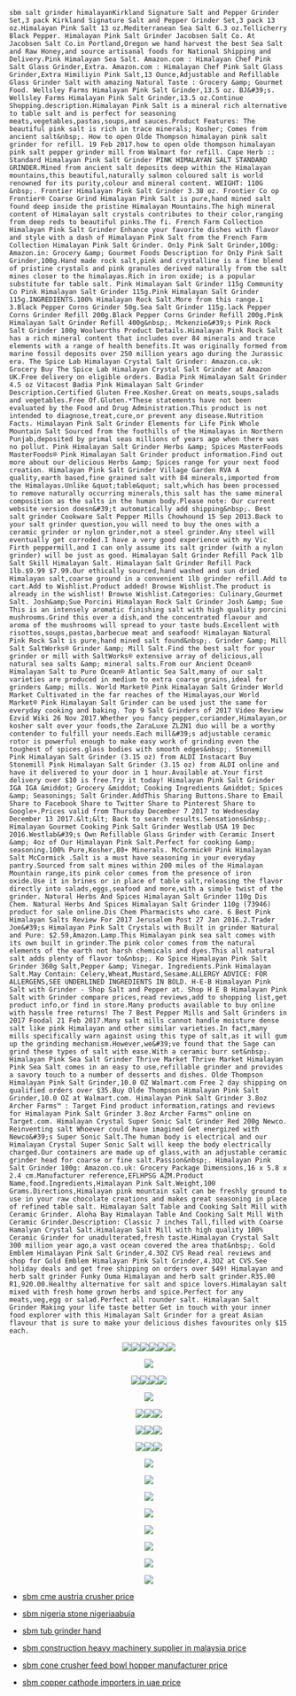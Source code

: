 
```
sbm salt grinder himalayanKirkland Signature Salt and Pepper Grinder Set,3 pack Kirkland Signature Salt and Pepper Grinder Set,3 pack 13 oz.Himalayan Pink Salt 13 oz.Mediterranean Sea Salt 6.3 oz.Tellicherry Black Pepper. Himalayan Pink Salt Grinder Jacobsen Salt Co. At Jacobsen Salt Co.in Portland,Oregon we hand harvest the best Sea Salt and Raw Honey,and source artisanal foods for National Shipping and Delivery.Pink Himalayan Sea Salt. Amazon.com : Himalayan Chef Pink Salt Glass Grinder,Extra. Amazon.com : Himalayan Chef Pink Salt Glass Grinder,Extra Himiliyin Pink Salt,13 Ounce,Adjustable and Refillable Glass Grinder Salt with amazing Natural Taste : Grocery &amp; Gourmet Food. Wellsley Farms Himalayan Pink Salt Grinder,13.5 oz. BJ&#39;s. Wellsley Farms Himalayan Pink Salt Grinder,13.5 oz.Continue Shopping.description.Himalayan Pink Salt is a mineral rich alternative to table salt and is perfect for seasoning meats,vegetables,pastas,soups,and sauces.Product Features: The beautiful pink salt is rich in trace minerals; Kosher; Comes from ancient salt&nbsp;. How to open Olde Thompson himalayan pink salt grinder for refill. 19 Feb 2017.how to open olde thompson himalayan pink salt pepper grinder mill from Walmart for refill. Cape Herb :: Standard Himalayan Pink Salt Grinder PINK HIMALAYAN SALT STANDARD GRINDER.Mined from ancient salt deposits deep within the Himalayan mountains,this beautiful,naturally salmon coloured salt is world renowned for its purity,colour and mineral content. WEIGHT: 110G &nbsp;. Frontier Himalayan Pink Salt Grinder 3.38 oz. Frontier Co op Frontier® Coarse Grind Himalayan Pink Salt is pure,hand mined salt found deep inside the pristine Himalayan Mountains.The high mineral content of Himalayan salt crystals contributes to their color,ranging from deep reds to beautiful pinks.The fi. French Farm Collection Himalayan Pink Salt Grinder Enhance your favorite dishes with flavor and style with a dash of Himalayan Pink Salt from the French Farm Collection Himalayan Pink Salt Grinder. On1y Pink Salt Grinder,100g: Amazon.in: Grocery &amp; Gourmet Foods Description for On1y Pink Salt Grinder,100g.Hand made rock salt,pink and crystalline is a fine blend of pristine crystals and pink granules derived naturally from the salt mines closer to the himalayas.Rich in iron oxide; is a popular substitute for table salt. Pink Himalayan Salt Grinder 115g Community Co Pink Himalayan Salt Grinder 115g.Pink Himalayan Salt Grinder 115g.INGREDIENTS.100% Himalayan Rock Salt.More from this range.1 3.Black Pepper Corns Grinder 50g.Sea Salt Grinder 115g.lack Pepper Corns Grinder Refill 200g.Black Pepper Corns Grinder Refill 200g.Pink Himalayan Salt Grinder Refill 400g&nbsp;. Mckenzie&#39;s Pink Rock Salt Grinder 100g Woolworths Product Details.Himalayan Pink Rock Salt has a rich mineral content that includes over 84 minerals and trace elements with a range of health benefits.It was originally formed from marine fossil deposits over 250 million years ago during the Jurassic era. The Spice Lab Himalayan Crystal Salt Grinder: Amazon.co.uk: Grocery Buy The Spice Lab Himalayan Crystal Salt Grinder at Amazon UK.Free delivery on eligible orders. Badia Pink Himalayan Salt Grinder 4.5 oz Vitacost Badia Pink Himalayan Salt Grinder Description.Certified Gluten Free.Kosher.Great on meats,soups,salads and vegetables.Free Of.Gluten.*These statements have not been evaluated by the Food and Drug Administration.This product is not intended to diagnose,treat,cure,or prevent any disease.Nutrition Facts. Himalayan Pink Salt Grinder Elements for Life Pink Whole Mountain Salt Sourced from the foothills of the Himalayas in Northern Punjab,deposited by primal seas millions of years ago when there was no pollut. Pink Himalayan Salt Grinder Herbs &amp; Spices MasterFoods MasterFoods® Pink Himalayan Salt Grinder product information.Find out more about our delicious Herbs &amp; Spices range for your next food creation. Himalayan Pink Salt Grinder Village Garden RVA A quality,earth based,fine grained salt with 84 minerals,imported from the Himalayas.Unlike &quot;table&quot; salt,which has been processed to remove naturally occurring minerals,this salt has the same mineral composition as the salts in the human body.Please note: Our current website version doesn&#39;t automatically add shipping&nbsp;. Best salt grinder Cookware Salt Pepper Mills Chowhound 15 Sep 2013.Back to your salt grinder question,you will need to buy the ones with a ceramic grinder or nylon grinder,not a steel grinder.Any steel will eventually get corroded.I have a very good experience with my Vic Firth peppermill,and I can only assume its salt grinder (with a nylon grinder) will be just as good. Himalayan Salt Grinder Refill Pack 1lb Salt Skill Himalayan Salt. Himalayan Salt Grinder Refill Pack 1lb.$9.99 $7.99.Our ethically sourced,hand washed and sun dried Himalayan salt,coarse ground in a convenient 1lb grinder refill.Add to cart.Add to Wishlist.Product added! Browse Wishlist.The product is already in the wishlist! Browse Wishlist.Categories: Culinary,Gourmet Salt. Josh&amp;Sue Porcini Himalayan Rock Salt Grinder Josh &amp; Sue This is an intensely aromatic finishing salt with high quality porcini mushrooms.Grind this over a dish,and the concentrated flavour and aroma of the mushrooms will spread to your taste buds.Excellent with risottos,soups,pastas,barbecue meat and seafood! Himalayan Natural Pink Rock Salt is pure,hand mined salt found&nbsp;. Grinder &amp; Mill Salt SaltWorks® Grinder &amp; Mill Salt.Find the best salt for your grinder or mill with SaltWorks® extensive array of delicious,all natural sea salts &amp; mineral salts.From our Ancient Ocean® Himalayan Salt to Pure Ocean® Atlantic Sea Salt,many of our salt varieties are produced in medium to extra coarse grains,ideal for grinders &amp; mills. World Market® Pink Himalayan Salt Grinder World Market Cultivated in the far reaches of the Himalayas,our World Market® Pink Himalayan Salt Grinder can be used just the same for everyday cooking and baking. Top 9 Salt Grinders of 2017 Video Review Ezvid Wiki 26 Nov 2017.Whether you fancy pepper,coriander,Himalayan,or kosher salt over your foods,the ZaraLuxe ZLZN1 duo will be a worthy contender to fulfill your needs.Each mill&#39;s adjustable ceramic rotor is powerful enough to make easy work of grinding even the toughest of spices.glass bodies with smooth edges&nbsp;. Stonemill Pink Himalayan Salt Grinder (3.15 oz) from ALDI Instacart Buy Stonemill Pink Himalayan Salt Grinder (3.15 oz) from ALDI online and have it delivered to your door in 1 hour.Available at.Your first delivery over $10 is free.Try it today! Himalayan Pink Salt Grinder IGA IGA &middot; Grocery &middot; Cooking Ingredients &middot; Spices &amp; Seasonings; Salt Grinder.AddThis Sharing Buttons.Share to Email Share to Facebook Share to Twitter Share to Pinterest Share to Google+.Prices valid from Thursday December 7 2017 to Wednesday December 13 2017.&lt;&lt; Back to search results.Sensations&nbsp;. Himalayan Gourmet Cooking Pink Salt Grinder Westlab USA 19 Dec 2016.Westlab&#39;s Own Refillable Glass Grinder with Ceramic Insert &amp; 4oz of Our Himalayan Pink Salt.Perfect for cooking &amp; seasoning.100% Pure,Kosher,80+ Minerals. McCormick® Pink Himalayan Salt McCormick .Salt is a must have seasoning in your everyday pantry.Sourced from salt mines within 200 miles of the Himalayan Mountain range,its pink color comes from the presence of iron oxide.Use it in brines or in place of table salt,releasing the flavor directly into salads,eggs,seafood and more,with a simple twist of the grinder. Natural Herbs And Spices Himalayan Salt Grinder 110g Dis Chem. Natural Herbs And Spices Himalayan Salt Grinder 110g (73946) product for sale online.Dis Chem Pharmacists who care. 6 Best Pink Himalayan Salts Review For 2017 Jerusalem Post 27 Jan 2016.2.Trader Joe&#39;s Himalayan Pink Salt Crystals with Built in grinder Natural and Pure: $2.59,Amazon.Lamp.This Himalayan pink sea salt comes with its own built in grinder.The pink color comes from the natural elements of the earth not harsh chemicals and dyes.This all natural salt adds plenty of flavor to&nbsp;. Ko Spice Himalayan Pink Salt Grinder 360g Salt,Pepper &amp; Vinegar. Ingredients.Pink Himalayan Salt.May Contain: Celery,Wheat,Mustard,Sesame.ALLERGY ADVICE: FOR ALLERGENS,SEE UNDERLINED INGREDIENTS IN BOLD. H‑E‑B Himalayan Pink Salt with Grinder ‑ Shop Salt and Pepper at. Shop H E B Himalayan Pink Salt with Grinder compare prices,read reviews,add to shopping list,get product info,or find in store.Many products available to buy online with hassle free returns! The 7 Best Pepper Mills and Salt Grinders in 2017 Foodal 21 Feb 2017.Many salt mills cannot handle moisture dense salt like pink Himalayan and other similar varieties.In fact,many mills specifically warn against using this type of salt,as it will gum up the grinding mechanism.However,we&#39;ve found that the Sage can grind these types of salt with ease.With a ceramic burr set&nbsp;. Himalayan Pink Sea Salt Grinder Thrive Market Thrive Market Himalayan Pink Sea Salt comes in an easy to use,refillable grinder and provides a savory touch to a number of desserts and dishes. Olde Thompson Himalayan Pink Salt Grinder,10.0 OZ Walmart.com Free 2 day shipping on qualified orders over $35.Buy Olde Thompson Himalayan Pink Salt Grinder,10.0 OZ at Walmart.com. Himalayan Pink Salt Grinder 3.8oz Archer Farms™ : Target Find product information,ratings and reviews for Himalayan Pink Salt Grinder 3.8oz Archer Farms™ online on Target.com. Himalayan Crystal Super Sonic Salt Grinder Red 200g Newco. Reinventing salt Whoever could have imagined Get energized with Newco&#39;s Super Sonic Salt.The human body is electrical and our Himalayan Crystal Super Sonic Salt will keep the body electrically charged.Our containers are made up of glass,with an adjustable ceramic grinder head for coarse or fine salt.Passion&nbsp;. Himalayan Pink Salt Grinder 100g: Amazon.co.uk: Grocery Package Dimensions,16 x 5.8 x 2.4 cm.Manufacturer reference,EFLHPSG AZM.Product Name,food.Ingredients,Himalayan Pink Salt.Weight,100 Grams.Directions,Himalayan pink mountain salt can be freshly ground to use in your raw chocolate creations and makes great seasoning in place of refined table salt. Himalayan Salt Table and Cooking Salt Mill with Ceramic Grinder. Aloha Bay Himalayan Table And Cooking Salt Mill With Ceramic Grinder.Description: Classic 7 inches Tall,filled with Coarse Hamalyan Crystal Salt.Himalayan Salt Mill with high quality 100% Ceramic Grinder for unadulterated,fresh taste.Himalayan Crystal Salt 300 million year ago,a vast ocean covered the area that&nbsp;. Gold Emblem Himalayan Pink Salt Grinder,4.3OZ CVS Read real reviews and shop for Gold Emblem Himalayan Pink Salt Grinder,4.3OZ at CVS.See holiday deals and get free shipping on orders over $49! Himalayan and herb salt grinder Funky Ouma Himalayan and herb salt grinder.R35.00 R1,920.00.Healthy alternative for salt and spice lovers.Himalayan salt mixed with fresh home grown herbs and spice.Perfect for any meats,veg,egg or salad.Perfect all rounder salt. Himalayan Salt Grinder Making your life taste better Get in touch with your inner food explorer with this Himalayan Salt Grinder for a great Asian flavour that is sure to make your delicious dishes favourites only $15 each. 
```

<div align="center">
  
<a rel="nofollow" href="https://m.shibang-china.com?f=github&k=sbm+salt+grinder+himalayan"><img src="https://static.shibang-china.com/en/l.png"></a><img src="https://static.shibang-china.com/en/hw.png"><a rel="nofollow" href="https://m.shibang-china.com/product/?f=github&k=sbm+salt+grinder+himalayan"><img src="https://static.shibang-china.com/en/p.png"></a><a rel="nofollow" href="https://m.shibang-china.com/cases/?f=github&k=sbm+salt+grinder+himalayan"><img src="https://static.shibang-china.com/en/c.png"></a><a rel="nofollow" href="https://m.shibang-china.com/news/?f=github&k=sbm+salt+grinder+himalayan"><img src="https://static.shibang-china.com/en/n.png"></a><a rel="nofollow" href="https://m.shibang-china.com?f=github&k=sbm+salt+grinder+himalayan"><img src="https://static.shibang-china.com/en/m.png"></a>

<a rel="nofollow" href="https://m.shibang-china.com/product/?f=github&k=sbm+salt+grinder+himalayan"><img src="https://static.shibang-china.com/en/b.jpg"></a>
  
<a rel="nofollow" href="https://m.shibang-china.com/solution-aggregate.html?f=github&k=sbm+salt+grinder+himalayan"><img src="https://static.shibang-china.com/en/a.jpg"></a><a rel="nofollow" href="https://m.shibang-china.com/solution-mine.html?f=github&k=sbm+salt+grinder+himalayan"><img src="https://static.shibang-china.com/en/m.jpg"></a><a rel="nofollow" href="https://m.shibang-china.com/solution-mill.html?f=github&k=sbm+salt+grinder+himalayan"><img src="https://static.shibang-china.com/en/g.jpg"></a><a rel="nofollow" href="https://m.shibang-china.com/solution-epc.html?f=github&k=sbm+salt+grinder+himalayan"><img src="https://static.shibang-china.com/en/e.jpg"></a>

<a rel="nofollow" href="https://m.shibang-china.com/product/?f=github&k=sbm+salt+grinder+himalayan"><img src="https://static.shibang-china.com/en/a-p.png"></a>

<a rel="nofollow" href="https://m.shibang-china.com/product/crusher/c6x.html?f=github&k=sbm+salt+grinder+himalayan"><img src="https://static.shibang-china.com/en/j.jpg"></a><a rel="nofollow" href="https://m.shibang-china.com/product/crusher/ci5x.html?f=github&k=sbm+salt+grinder+himalayan"><img src="https://static.shibang-china.com/en/i.jpg"></a><a rel="nofollow" href="https://m.shibang-china.com/product/crusher/hst.html?f=github&k=sbm+salt+grinder+himalayan"><img src="https://static.shibang-china.com/en/c.jpg"></a>

<a rel="nofollow" href="https://m.shibang-china.com/product/mill/mtw.html?f=github&k=sbm+salt+grinder+himalayan"><img src="https://static.shibang-china.com/en/mtw.jpg"></a><a rel="nofollow" href="https://m.shibang-china.com/product/mill/scm.html?f=github&k=sbm+salt+grinder+himalayan"><img src="https://static.shibang-china.com/en/scm.jpg"></a><a rel="nofollow" href="https://m.shibang-china.com/product/mill/lm.html?f=github&k=sbm+salt+grinder+himalayan"><img src="https://static.shibang-china.com/en/lm.jpg"></a>

<a rel="nofollow" href="https://m.shibang-china.com/product/sand/vsi6x.html?f=github&k=sbm+salt+grinder+himalayan"><img src="https://static.shibang-china.com/en/6x.jpg"></a><a rel="nofollow" href="https://m.shibang-china.com/product/sand/vu.html?f=github&k=sbm+salt+grinder+himalayan"><img src="https://static.shibang-china.com/en/vu.jpg"></a><a rel="nofollow" href="https://m.shibang-china.com/product/mobile/klun.html?f=github&k=sbm+salt+grinder+himalayan"><img src="https://static.shibang-china.com/en/k.jpg"></a>

<a rel="nofollow" href="https://m.shibang-china.com/cases/?f=github&k=sbm+salt+grinder+himalayan"><img src="https://static.shibang-china.com/en/case.png"></a>

<a rel="nofollow" href="https://m.shibang-china.com/cases/aggregate/202.html?f=github&k=sbm+salt+grinder+himalayan"><img src="https://static.shibang-china.com/en/c-1.jpg"></a>

<a rel="nofollow" href="https://m.shibang-china.com/cases/aggregate/203.html?f=github&k=sbm+salt+grinder+himalayan"><img src="https://static.shibang-china.com/en/c-2.jpg"></a>

<a rel="nofollow" href="https://m.shibang-china.com/cases/mill/123.html?f=github&k=sbm+salt+grinder+himalayan"><img src="https://static.shibang-china.com/en/c-3.jpg"></a>

<a rel="nofollow" href="https://m.shibang-china.com/contact_us.html?f=github&k=sbm+salt+grinder+himalayan"><img src="https://static.shibang-china.com/en/contact.png"></a>

<a rel="nofollow" href="https://swt.shibang-china.com/?f=github&k=sbm+salt+grinder+himalayan"><img src="https://static.shibang-china.com/en/chat.png"></a>

<a rel="nofollow" href="https://whatsapp.shibangsoft.com/WhatsApp.php?f=github&k=sbm+salt+grinder+himalayan"><img src="https://static.shibang-china.com/en/whatsapp.png"></a>

<a rel="nofollow" href="https://m.shibang-china.com/?f=github&k=sbm+salt+grinder+himalayan"><img src="https://static.shibang-china.com/en/website.png"></a>

</div>


* [sbm cme austria crusher price](sbm%20cme%20austria%20crusher%20price.md)

* [sbm nigeria stone nigeriaabuja](sbm%20nigeria%20stone%20nigeriaabuja.md)

* [sbm tub grinder hand](sbm%20tub%20grinder%20hand.md)

* [sbm construction heavy machinery supplier in malaysia price](sbm%20construction%20heavy%20machinery%20supplier%20in%20malaysia%20price.md)

* [sbm cone crusher feed bowl hopper manufacturer price](sbm%20cone%20crusher%20feed%20bowl%20hopper%20manufacturer%20price.md)

* [sbm copper cathode importers in uae price](sbm%20copper%20cathode%20importers%20in%20uae%20price.md)